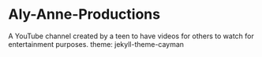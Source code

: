 # Aly-Anne-Productions
A YouTube channel created by a teen to have videos for others to watch for entertainment purposes.
theme: jekyll-theme-cayman
